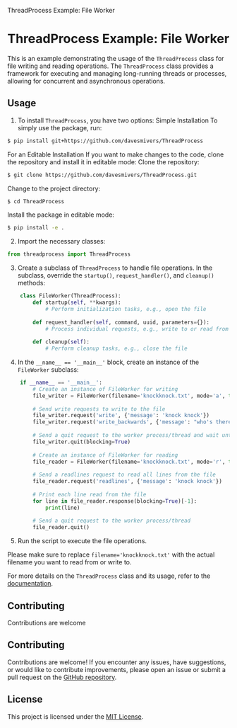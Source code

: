  ThreadProcess Example: File Worker

ThreadProcess Example: File Worker
==================================

This is an example demonstrating the usage of the `ThreadProcess` class for file writing and reading operations. The `ThreadProcess` class provides a framework for executing and managing long-running threads or processes, allowing for concurrent and asynchronous operations.

Usage
-----

1.  To install `ThreadProcess`, you have two options: Simple Installation To simply use the package, run:
```bash
$ pip install git+https://github.com/davesmivers/ThreadProcess
```
For an Editable Installation If you want to make changes to the code, clone the repository and install it in editable mode: Clone the repository:
```bash
$ git clone https://github.com/davesmivers/ThreadProcess.git
```
Change to the project directory:
```bash
$ cd ThreadProcess
```
Install the package in editable mode:
```bash
$ pip install -e .
```
2.  Import the necessary classes:
```python
from threadprocess import ThreadProcess
```

3.  Create a subclass of `ThreadProcess` to handle file operations. In the subclass, override the `startup()`, `request_handler()`, and `cleanup()` methods:
```python    
    class FileWorker(ThreadProcess):
        def startup(self, **kwargs):
            # Perform initialization tasks, e.g., open the file
    
        def request_handler(self, command, uuid, parameters={}):
            # Process individual requests, e.g., write to or read from the file
    
        def cleanup(self):
            # Perform cleanup tasks, e.g., close the file
   ```   

4.  In the `__name__ == '__main__'` block, create an instance of the `FileWorker` subclass:
```python 
    if __name__ == '__main__':
        # Create an instance of FileWorker for writing
        file_writer = FileWorker(filename='knockknock.txt', mode='a', type='thread')
    
        # Send write requests to write to the file
        file_writer.request('write', {'message': 'knock knock'})
        file_writer.request('write_backwards', {'message': "who's there"})
    
        # Send a quit request to the worker process/thread and wait until it is processed
        file_writer.quit(blocking=True)
    
        # Create an instance of FileWorker for reading
        file_reader = FileWorker(filename='knockknock.txt', mode='r', type='process')
    
        # Send a readlines request to read all lines from the file
        file_reader.request('readlines', {'message': 'knock knock'})
    
        # Print each line read from the file
        for line in file_reader.response(blocking=True)[-1]:
            print(line)
    
        # Send a quit request to the worker process/thread
        file_reader.quit()
```     

5.  Run the script to execute the file operations.

Please make sure to replace `filename='knockknock.txt'` with the actual filename you want to read from or write to.

For more details on the `ThreadProcess` class and its usage, refer to the [documentation](link-to-documentation).

Contributing
------------

Contributions are welcome

Contributing
------------

Contributions are welcome! If you encounter any issues, have suggestions, or would like to contribute improvements, please open an issue or submit a pull request on the [GitHub repository](link-to-repository).

License
-------

This project is licensed under the [MIT License](link-to-license).